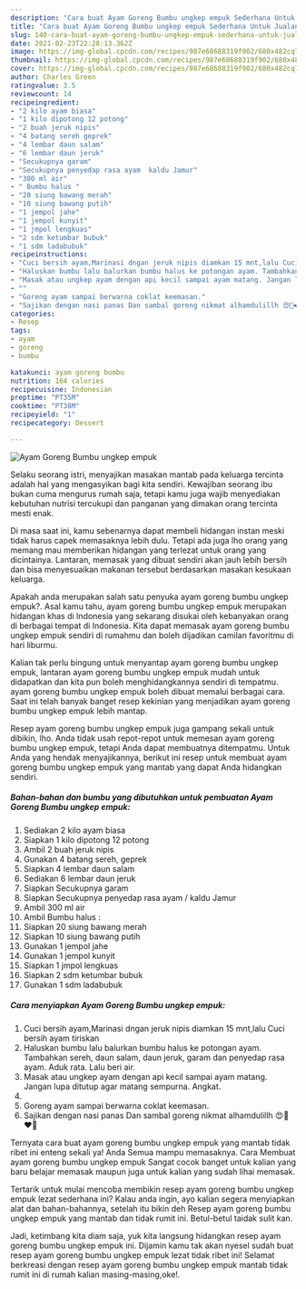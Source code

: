 ```yaml
---
description: "Cara buat Ayam Goreng Bumbu ungkep empuk Sederhana Untuk Jualan"
title: "Cara buat Ayam Goreng Bumbu ungkep empuk Sederhana Untuk Jualan"
slug: 140-cara-buat-ayam-goreng-bumbu-ungkep-empuk-sederhana-untuk-jualan
date: 2021-02-23T22:28:13.362Z
image: https://img-global.cpcdn.com/recipes/987e68688319f902/680x482cq70/ayam-goreng-bumbu-ungkep-empuk-foto-resep-utama.jpg
thumbnail: https://img-global.cpcdn.com/recipes/987e68688319f902/680x482cq70/ayam-goreng-bumbu-ungkep-empuk-foto-resep-utama.jpg
cover: https://img-global.cpcdn.com/recipes/987e68688319f902/680x482cq70/ayam-goreng-bumbu-ungkep-empuk-foto-resep-utama.jpg
author: Charles Green
ratingvalue: 3.5
reviewcount: 14
recipeingredient:
- "2 kilo ayam biasa"
- "1 kilo dipotong 12 potong"
- "2 buah jeruk nipis"
- "4 batang sereh geprek"
- "4 lembar daun salam"
- "6 lembar daun jeruk"
- "Secukupnya garam"
- "Secukupnya penyedap rasa ayam  kaldu Jamur"
- "300 ml air"
- " Bumbu halus "
- "20 siung bawang merah"
- "10 siung bawang putih"
- "1 jempol jahe"
- "1 jempol kunyit"
- "1 jmpol lengkuas"
- "2 sdm ketumbar bubuk"
- "1 sdm ladabubuk"
recipeinstructions:
- "Cuci bersih ayam,Marinasi dngan jeruk nipis diamkan 15 mnt,lalu Cuci bersih ayam tiriskan"
- "Haluskan bumbu lalu balurkan bumbu halus ke potongan ayam. Tambahkan sereh, daun salam, daun jeruk, garam dan penyedap rasa ayam. Aduk rata. Lalu beri air."
- "Masak atau ungkep ayam dengan api kecil sampai ayam matang. Jangan lupa ditutup agar matang sempurna. Angkat."
- ""
- "Goreng ayam sampai berwarna coklat keemasan."
- "Sajikan dengan nasi panas Dan sambal goreng nikmat alhamdulillh 😍🥰❤️💋"
categories:
- Resep
tags:
- ayam
- goreng
- bumbu

katakunci: ayam goreng bumbu 
nutrition: 164 calories
recipecuisine: Indonesian
preptime: "PT35M"
cooktime: "PT38M"
recipeyield: "1"
recipecategory: Dessert

---
```



![Ayam Goreng Bumbu ungkep empuk](https://img-global.cpcdn.com/recipes/987e68688319f902/680x482cq70/ayam-goreng-bumbu-ungkep-empuk-foto-resep-utama.jpg)

Selaku seorang istri, menyajikan masakan mantab pada keluarga tercinta adalah hal yang mengasyikan bagi kita sendiri. Kewajiban seorang ibu bukan cuma mengurus rumah saja, tetapi kamu juga wajib menyediakan kebutuhan nutrisi tercukupi dan panganan yang dimakan orang tercinta mesti enak.

Di masa  saat ini, kamu sebenarnya dapat membeli hidangan instan meski tidak harus capek memasaknya lebih dulu. Tetapi ada juga lho orang yang memang mau memberikan hidangan yang terlezat untuk orang yang dicintainya. Lantaran, memasak yang dibuat sendiri akan jauh lebih bersih dan bisa menyesuaikan makanan tersebut berdasarkan masakan kesukaan keluarga. 



Apakah anda merupakan salah satu penyuka ayam goreng bumbu ungkep empuk?. Asal kamu tahu, ayam goreng bumbu ungkep empuk merupakan hidangan khas di Indonesia yang sekarang disukai oleh kebanyakan orang di berbagai tempat di Indonesia. Kita dapat memasak ayam goreng bumbu ungkep empuk sendiri di rumahmu dan boleh dijadikan camilan favoritmu di hari liburmu.

Kalian tak perlu bingung untuk menyantap ayam goreng bumbu ungkep empuk, lantaran ayam goreng bumbu ungkep empuk mudah untuk didapatkan dan kita pun boleh menghidangkannya sendiri di tempatmu. ayam goreng bumbu ungkep empuk boleh dibuat memalui berbagai cara. Saat ini telah banyak banget resep kekinian yang menjadikan ayam goreng bumbu ungkep empuk lebih mantap.

Resep ayam goreng bumbu ungkep empuk juga gampang sekali untuk dibikin, lho. Anda tidak usah repot-repot untuk memesan ayam goreng bumbu ungkep empuk, tetapi Anda dapat membuatnya ditempatmu. Untuk Anda yang hendak menyajikannya, berikut ini resep untuk membuat ayam goreng bumbu ungkep empuk yang mantab yang dapat Anda hidangkan sendiri.

<!--inarticleads1-->

##### Bahan-bahan dan bumbu yang dibutuhkan untuk pembuatan Ayam Goreng Bumbu ungkep empuk:

1. Sediakan 2 kilo ayam biasa
1. Siapkan 1 kilo dipotong 12 potong
1. Ambil 2 buah jeruk nipis
1. Gunakan 4 batang sereh, geprek
1. Siapkan 4 lembar daun salam
1. Sediakan 6 lembar daun jeruk
1. Siapkan Secukupnya garam
1. Siapkan Secukupnya penyedap rasa ayam / kaldu Jamur
1. Ambil 300 ml air
1. Ambil  Bumbu halus :
1. Siapkan 20 siung bawang merah
1. Siapkan 10 siung bawang putih
1. Gunakan 1 jempol jahe
1. Gunakan 1 jempol kunyit
1. Siapkan 1 jmpol lengkuas
1. Siapkan 2 sdm ketumbar bubuk
1. Gunakan 1 sdm ladabubuk




<!--inarticleads2-->

##### Cara menyiapkan Ayam Goreng Bumbu ungkep empuk:

1. Cuci bersih ayam,Marinasi dngan jeruk nipis diamkan 15 mnt,lalu Cuci bersih ayam tiriskan
1. Haluskan bumbu lalu balurkan bumbu halus ke potongan ayam. Tambahkan sereh, daun salam, daun jeruk, garam dan penyedap rasa ayam. Aduk rata. Lalu beri air.
1. Masak atau ungkep ayam dengan api kecil sampai ayam matang. Jangan lupa ditutup agar matang sempurna. Angkat.
1. 
1. Goreng ayam sampai berwarna coklat keemasan.
1. Sajikan dengan nasi panas Dan sambal goreng nikmat alhamdulillh 😍🥰❤️💋




Ternyata cara buat ayam goreng bumbu ungkep empuk yang mantab tidak ribet ini enteng sekali ya! Anda Semua mampu memasaknya. Cara Membuat ayam goreng bumbu ungkep empuk Sangat cocok banget untuk kalian yang baru belajar memasak maupun juga untuk kalian yang sudah lihai memasak.

Tertarik untuk mulai mencoba membikin resep ayam goreng bumbu ungkep empuk lezat sederhana ini? Kalau anda ingin, ayo kalian segera menyiapkan alat dan bahan-bahannya, setelah itu bikin deh Resep ayam goreng bumbu ungkep empuk yang mantab dan tidak rumit ini. Betul-betul taidak sulit kan. 

Jadi, ketimbang kita diam saja, yuk kita langsung hidangkan resep ayam goreng bumbu ungkep empuk ini. Dijamin kamu tak akan nyesel sudah buat resep ayam goreng bumbu ungkep empuk lezat tidak ribet ini! Selamat berkreasi dengan resep ayam goreng bumbu ungkep empuk mantab tidak rumit ini di rumah kalian masing-masing,oke!.

